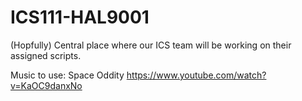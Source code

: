 ICS111-HAL9001
==============

(Hopfully) Central place where our ICS team will be working on their assigned scripts.

Music to use: Space Oddity https://www.youtube.com/watch?v=KaOC9danxNo
